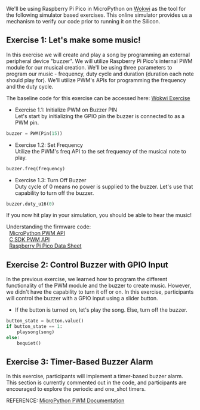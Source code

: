 We'll be using Raspberry Pi Pico in MicroPython on [Wokwi](https://wokwi.com) as the tool for the following simulator based exercises. This online simulator provides us a mechanism to verify our code prior to running it on the Silicon.


## **Exercise 1: Let's make some music!**
In this exercise we will create and play a song by programming an external peripheral device "buzzer". We will utilize Raspberry Pi Pico's internal PWM module for our musical creation. We'll be using three parameters to program our music - frequency, duty cycle and duration (duration each note should play for). We'll utilize PWM's APIs for programming the frequency and the duty cycle. 

The baseline code for this exercise can be accessed here: [Wokwi Exercise](https://wokwi.com/projects/375088126383940609)

* Exercise 1.1: Initialize PWM on Buzzer PIN<br>
 Let's start by initializing the GPIO pin the buzzer is connected to as a PWM pin.

```python
buzzer = PWM(Pin(15))
```

* Exercise 1.2: Set Frequency<br>
Utilize the PWM's freq API to the set frequency of the musical note to play.

```python
buzzer.freq(frequency)
```
* Exercise 1.3: Turn Off Buzzer<br>
Duty cycle of 0 means no power is supplied to the buzzer. Let's use that capability to turn off the buzzer.

```python
buzzer.duty_u16(0)
```

If you now hit play in your simulation, you should be able to hear the music!

Understanding the firmware code:<br>
&nbsp; [MicroPython PWM API](https://github.com/micropython/micropython/blob/0bafdaf5f0f44295597cf2db8c36447675183339/ports/rp2/machine_pwm.c#L274) <br>
&nbsp; [C SDK PWM API](https://github.com/raspberrypi/pico-sdk/blob/6a7db34ff63345a7badec79ebea3aaef1712f374/src/rp2_common/hardware_pwm/include/hardware/pwm.h#L274) <br>
&nbsp; [Raspberry Pi Pico Data Sheet](https://datasheets.raspberrypi.com/rp2040/rp2040-datasheet.pdf)


## Exercise 2: Control Buzzer with GPIO Input
In the previous exercise, we learned how to program the different functionality of the PWM module and the buzzer to create music. However, we didn't have the capability to turn it off or on.
In this exercise, participants will control the buzzer with a GPIO input using a slider button.

* If the button is turned on, let's play the song. Else, turn off the buzzer.

```python
button_state = button.value()
if button_state == 1:
    playsong(song)
else:
    bequiet()
```

## Exercise 3: Timer-Based Buzzer Alarm

In this exercise, participants will implement a timer-based buzzer alarm. This section is currently commented out in the code, and participants are encouraged to explore the periodic and one_shot timers.

REFERENCE:
[MicroPython PWM Documentation](https://docs.micropython.org/en/latest/library/machine.PWM.html?highlight=pwm)

<br>
